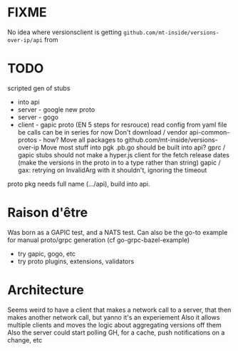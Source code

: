 # FIXME
No idea where versionsclient is getting `github.com/mt-inside/versions-over-ip/api` from

# TODO
scripted gen of stubs
* into api
* server - google new proto
* server - gogo
* client - gapic
proto (EN 5 steps for resrouce)
read config from yaml file
be calls can be in series for now
Don't download / vendor api-common-protos - how?
Move all packages to github.com/mt-inside/versions-over-ip
Move most stuff into pgk
.pb.go should be built into api? gprc / gapic stubs should not
make a hyper.js client for the fetch
release dates (make the versions in the proto in to a type rather than string)
gapic / gax: retrying on InvalidArg with it shouldn't, ignoring the timeout

proto pkg needs full name (.../api), build into api.

# Raison d'être
Was born as a GAPIC test, and a NATS test.
Can also be the go-to example for manual proto/grpc generation (cf go-grpc-bazel-example)
* try gapic, gogo, etc
* try proto plugins, extensions, validators

# Architecture
Seems weird to have a client that makes a network call to a server, that then makes another network call, but yanno it's an experiement
Also it allows multiple clients and moves the logic about aggregating versions off them
Also the server could start polling GH, for a cache, push notifications on a change, etc
